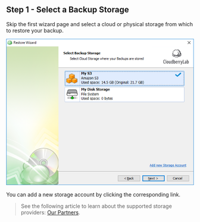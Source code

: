 ## Step 1 - Select a Backup Storage

Skip the first wizard page and select a cloud or physical storage from which to restore your backup.

![](/assets/select-backup-storage.png)

You can add a new storage account by clicking the corresponding link.

> See the following article to learn about the supported storage providers: [Our Partners](https://www.cloudberrylab.com/partners/our-partners.aspx).



